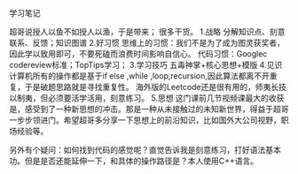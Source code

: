 学习笔记

 超哥说授人以鱼不如授人以渔，于是带来； 很多干货。
 1.战略
 分解知识点、刻意联系、反馈；知识图谱
2.好习惯
思维上的习惯：我们不是为了成为图灵获奖者，因此学以致用即可，不要死磕而浪费时间影响自信心。
代码习惯：Googlec codereview标准；TopTips学习；
3.学习技巧
五毒神掌+核心思想+模版
4.见识
计算机所有的操作都是基于if else ,while ,loop,recursion,因此算法都离不开重复，于是破题思路就是寻找重复性。
海外版的Leetcode还是很有用的，师夷长技以制夷，但必须要活学活用，刻意练习。
5.思想
这门课前几节视频课最大的收获是，感受到了一种新思想的冲击。那是一种从未接触过的未知新世界，得益于超哥一步步领进门。希望超哥多分享一下思想上的前沿知识，比如国外大公司视野，职场经验等。


另外有个疑问：如何找到代码的感觉呢？直觉告诉我是刻意练习，打好语法基本功。但是是否还能延伸一下，和具体的操作路径是？本人使用C++语言。

